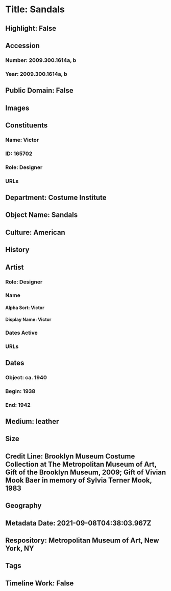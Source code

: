 # Title: Sandals
## Highlight: False
## Accession
### Number: 2009.300.1614a, b
### Year: 2009.300.1614a, b
## Public Domain: False
## Images
## Constituents
### Name: Victor
### ID: 165702
### Role: Designer
### URLs
## Department: Costume Institute
## Object Name: Sandals
## Culture: American
## History
## Artist
### Role: Designer
### Name
#### Alpha Sort: Victor
#### Display Name: Victor
### Dates Active
### URLs
## Dates
### Object: ca. 1940
### Begin: 1938
### End: 1942
## Medium: leather
## Size
## Credit Line: Brooklyn Museum Costume Collection at The Metropolitan Museum of Art, Gift of the Brooklyn Museum, 2009; Gift of Vivian Mook Baer in memory of Sylvia Terner Mook, 1983
## Geography
## Metadata Date: 2021-09-08T04:38:03.967Z
## Respository: Metropolitan Museum of Art, New York, NY
## Tags
## Timeline Work: False